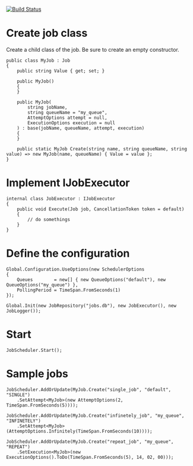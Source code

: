 [![Build Status](https://travis-ci.org/vilvm88/dos.svg?branch=master)](https://travis-ci.org/vilvm88/dos)

# Create job class

Create a child class of the job. Be sure to create an empty constructor.

```
public class MyJob : Job
{
    public string Value { get; set; }

    public MyJob()
    {
    }

    public MyJob(
        string jobName,
        string queueName = "my_queue",
        AttemptOptions attempt = null,
        ExecutionOptions execution = null
    ) : base(jobName, queueName, attempt, execution)
    {
    }

    public static MyJob Create(string name, string queueName, string value) => new MyJob(name, queueName) { Value = value };
}
```

# Implement IJobExecutor

```
internal class JobExecutor : IJobExecutor
{
    public void Execute(Job job, CancellationToken token = default)
    {
        // do somethings
    }
}
```

# Define the configuration

```
Global.Configuration.UseOptions(new SchedulerOptions
{
    Queues        = new[] { new QueueOptions("default"), new QueueOptions("my_queue") },
    PollingPeriod = TimeSpan.FromSeconds(1)
});

Global.Init(new JobRepository("jobs.db"), new JobExecutor(), new JobLogger());
```

# Start

```
JobScheduler.Start();
```

# Sample jobs

```
JobScheduler.AddOrUpdate(MyJob.Create("single_job", "default", "SINGLE")
    .SetAttempt<MyJob>(new AttemptOptions(2, TimeSpan.FromSeconds(5))));

JobScheduler.AddOrUpdate(MyJob.Create("infinetely_job", "my_queue", "INFINETELY")
    .SetAttempt<MyJob>(AttemptOptions.Infinitely(TimeSpan.FromSeconds(10))));

JobScheduler.AddOrUpdate(MyJob.Create("repeat_job", "my_queue", "REPEAT")
    .SetExecution<MyJob>(new ExecutionOptions().ToDo(TimeSpan.FromSeconds(5), 14, 02, 00)));
```
